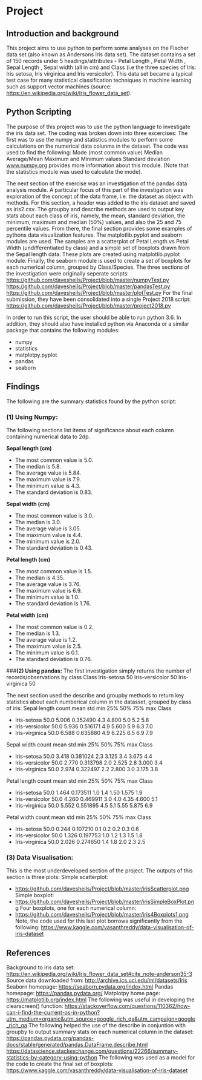 # Project

## Introduction and background

This project aims to use python to perform some analyses on the Fischer data set (also known as Andersons Iris data set). The dataset contains a set of 150 records under 5 headings/attributes - Petal Length , Petal Width , Sepal Length , Sepal width (all in cm) and Class (i.e the three species of Iris: Iris setosa, Iris virginica and Iris versicolor). This data set became a typical test case for many statistical classification techniques in machine learning such as support vector machines (source: https://en.wikipedia.org/wiki/Iris_flower_data_set).

## Python Scripting

The purpose of this project was to use the python language to investigate the iris data set. The coding was broken down into three excercises:
The first was to use the numpy and statistics modules to perform some calculations on the numerical data colunms in the dataset. The code was used to find the following:
Mode (most common value)
Median
Average/Mean
Maximum and Minimum values
Standard deviation
www.numpy.org provides more information about this module. (Note that the statistics module was used to calculate the mode).

The next section of the exercise was an investigation of the pandas data analysis module. A particular focus of this part of the investigation was exploration of the concept of the data frame, i.e. the dataset as object with methods. For this section, a header was added to the iris dataset and saved as iris2.csv. The groupby and describe methods are used to output key stats about each class of iris, namely, the mean, standard deviation, the minimum, maximum and median (50%) values, and also the 25 and 75 percentile values. 
From there, the final section provides some examples of pythons data visualization features. The matplotlib.pyplot and seaborn modules are used.
The samples are a scatterplot of Petal Length vs Petal Width (undifferentiated by class) and a simple set of boxplots drawn from the Sepal length data. These plots are created using matplotlib.pyplot module. Finally, the seaborn module is used to create a set of boxplots for each numerical column, grouped by Class/Species. 
The three sections of the investigation were originally seperate scripts:
https://github.com/davesheils/Project/blob/master/numpyTest.py
https://github.com/davesheils/Project/blob/master/pandasTest.py
https://github.com/davesheils/Project/blob/master/plotTest.py
For the final submission, they have been consolidated into a single Project 2018 script:
https://github.com/davesheils/Project/blob/master/project2018.py

In order to run this script, the user should be able to run python 3.6. In addition, they should also have installed python via Anaconda or a similar package that contains the following modules:
* numpy
* statistics
* matplotpy.pyplot
* pandas
* seaborn

## Findings

The following are the summary statistics found by the python script:
### (1) Using Numpy:
The following sections list items of significance about each column containing numerical data to 2dp.

**Sepal length (cm)**
* The most common value is 5.0.
* The median is 5.8.
* The average value is 5.84.
* The maximum value is 7.9.
* The minimum value is 4.3.
* The standard deviation is 0.83.

**Sepal width (cm)**
* The most common value is 3.0.
* The median is 3.0.
* The average value is 3.05.
* The maximum value is 4.4.
* The minimum value is 2.0.
* The standard deviation is 0.43.

**Petal length (cm)**
* The most common value is 1.5.
* The median is 4.35.
* The average value is 3.76.
* The maximum value is 6.9.
* The minimum value is 1.0.
* The standard deviation is 1.76.

**Petal width (cm)**
* The most common value is 0.2.
* The median is 1.3.
* The average value is 1.2.
* The maximum value is 2.5.
* The minimum value is 0.1.
* The standard deviation is 0.76.

###**(2) Using pandas:**
The first investigation simply returns the number of records/observations by class
Class
Iris-setosa        50
Iris-versicolor    50
Iris-virginica     50

The next section used the describe and groupby methods to return key statistics about each numberical column in the datasset, grouped by class of iris:
Sepal length
                 count   mean       std  min    25%  50%  75%  max
Class                                                             
* Iris-setosa       50.0  5.006  0.352490  4.3  4.800  5.0  5.2  5.8
* Iris-versicolor   50.0  5.936  0.516171  4.9  5.600  5.9  6.3  7.0
* Iris-virginica    50.0  6.588  0.635880  4.9  6.225  6.5  6.9  7.9

Sepal width
                 count   mean       std  min    25%  50%    75%  max
Class                                                               
* Iris-setosa       50.0  3.418  0.381024  2.3  3.125  3.4  3.675  4.4
* Iris-versicolor   50.0  2.770  0.313798  2.0  2.525  2.8  3.000  3.4
* Iris-virginica    50.0  2.974  0.322497  2.2  2.800  3.0  3.175  3.8

Petal length
                 count   mean       std  min  25%   50%    75%  max
Class                                                              
* Iris-setosa       50.0  1.464  0.173511  1.0  1.4  1.50  1.575  1.9
* Iris-versicolor   50.0  4.260  0.469911  3.0  4.0  4.35  4.600  5.1
* Iris-virginica    50.0  5.552  0.551895  4.5  5.1  5.55  5.875  6.9

Petal width
                 count   mean       std  min  25%  50%  75%  max
Class                                                           
* Iris-setosa       50.0  0.244  0.107210  0.1  0.2  0.2  0.3  0.6
* Iris-versicolor   50.0  1.326  0.197753  1.0  1.2  1.3  1.5  1.8
* Iris-virginica    50.0  2.026  0.274650  1.4  1.8  2.0  2.3  2.5

### (3) Data Visualisation:

This is the most underdeveloped section of the project. The outputs of this section is three plots:
Simple scatterplot:
* https://github.com/davesheils/Project/blob/master/irisScatterplot.png
Simple boxplot:
* https://github.com/davesheils/Project/blob/master/irisSimpleBoxPlot.png
Four boxplots, one for each numerical column:
* https://github.com/davesheils/Project/blob/master/iris4Boxplots1.png
Note, the code used for this last plot borrows significantly from the following: https://www.kaggle.com/vasanthreddy/data-visualisation-of-iris-dataset

## References
Background to iris data set:
https://en.wikipedia.org/wiki/Iris_flower_data_set#cite_note-anderson35-3
Source data downloaded from:
http://archive.ics.uci.edu/ml/datasets/Iris
Seaborn homepage:
https://seaborn.pydata.org/index.html
Pandas homepage:
https://pandas.pydata.org/
Matplotpy home page:
https://matplotlib.org/index.html
The following was useful in developing the clearscreen() function:
https://stackoverflow.com/questions/110362/how-can-i-find-the-current-os-in-python?utm_medium=organic&utm_source=google_rich_qa&utm_campaign=google_rich_qa
The following helped the use of the describe in conjuntion with groupby to output summary stats on each numerical column in the dataset:
https://pandas.pydata.org/pandas-docs/stable/generated/pandas.DataFrame.describe.html
https://datascience.stackexchange.com/questions/22266/summary-statistics-by-category-using-python
The following was used as a model for the code to create the final set of boxplots:
https://www.kaggle.com/vasanthreddy/data-visualisation-of-iris-dataset




